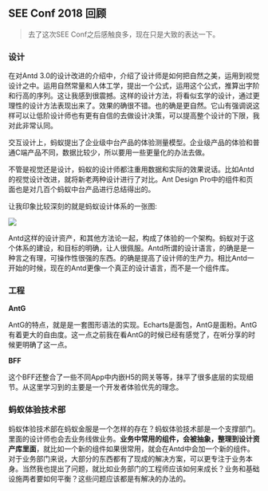 ## SEE Conf 2018 回顾

> 去了这次SEE Conf之后感触良多，现在只是大致的表达一下。

### 设计

在对Antd 3.0的设计改进的介绍中，介绍了设计师是如何把自然之美，运用到视觉设计之中。运用自然常量和人体工学，提出一个公式，运用这个公式，推算出字阶和行高的序列。这让我感到很震撼。这样的设计方法，将看似玄学的设计，通过更理性的设计方法表现出来了。效果的确很不错。也的确是更自然。它山有强调说这样可以让低阶设计师也有更有自信的去做设计决策，可以提高整个设计的下限，我对此非常认同。

交互设计上，蚂蚁提出了企业级中台产品的体验测量模型。企业级产品的体验和普通C端产品不同，数据比较少，所以要用一些更量化的办法去做。

不管是视觉还是设计，蚂蚁的设计师都注重用数据和实际的效果说话。比如Antd的视觉设计改进，就将新老两种设计进行了对比。Ant Design Pro中的组件和页面也是对几百个蚂蚁中台产品进行总结得出的。

让我印象比较深刻的就是蚂蚁设计体系的一张图:

![](http://wx3.sinaimg.cn/large/64c45edcgy1fn905y6phej20tk0fojum.jpg)

Antd这样的设计资产，和其他方法论一起，构成了体验的一个架构。蚂蚁对于这个体系的建设，和目标的明确，让人很佩服。Antd所谓的设计语言，的确是是一种言之有理，可操作性很强的东西。的确是提高了设计师的生产力。相比Antd一开始的时候，现在的Antd更像一个真正的设计语言，而不是一个组件库。

### 工程

**AntG**

AntG的特点，就是是一套图形语法的实现。Echarts是面包，AntG是面粉。AntG
有着更大的自由度。这一点之前我在看AntG的时候已经有感觉了，在听分享的时候更明确了这一点。

**BFF**


这个BFF还整合了一些不同App中内嵌H5的网关等等，抹平了很多底层的实现细节。从这里学习到的主要是一个开发者体验优先的理念。

### 蚂蚁体验技术部

蚂蚁体验技术部在蚂蚁金服是一个怎样的存在？蚂蚁体验技术部是一个支撑部门。里面的设计师也会去业务线做业务。**业务中常用的组件，会被抽象，整理到设计资产库里面**，就比如一个新的组件如果很常用，就会在Antd中会加一个新的组件。对于业务部门来说，大部分的东西都有了现成的解决方案，可以更专注于业务本身。当然我也提出了问题，就比如业务部门的工程师应该如何来成长？业务和基础设施两者要如何平衡？这些问题应该都是有解决的办法的。



